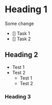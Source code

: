 # Heading 1
Some change 
- [] Task 1
- [] Task 2
## Heading 2 
* Test 1
* Test 2
  * Test 1
  * Test 2
### Heading 3
